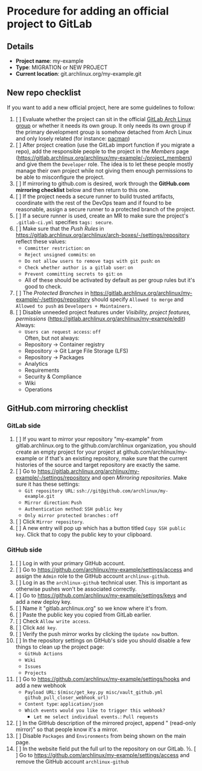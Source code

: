 <!--
This template should be used by DevOps members when adding a repository to GitLab.
It can be used for migrations as well as new projects.
-->

# Procedure for adding an official project to GitLab

## Details
- **Project name**: my-example
- **Type**: MIGRATION or NEW PROJECT <!-- delete one of these -->
- **Current location**: git.archlinux.org/my-example.git <!-- delete this line if it's a new project and not a migration -->

## New repo checklist

If you want to add a new official project, here are some guidelines to follow:

1. [ ] Evaluate whether the project can sit in the official [GitLab Arch Linux group](https://gitlab.archlinux.org/archlinux)
       or whether it needs its own group. It only needs its own group if the primary
       development group is somehow detached from Arch Linux and only losely related (for instance: [pacman](https://gitlab.archlinux.org/pacman))
1. [ ] After project creation (use the GitLab import function if you migrate a repo), add the responsible people to the project
       in the *Members* page (https://gitlab.archlinux.org/archlinux/my-example/-/project_members)
       and give them the `Developer` role. The idea is to let these people mostly manage their own project while not giving them
       enough permissions to be able to misconfigure the project.
1. [ ] If mirroring to github.com is desired, work through the **GitHub.com mirroring checklist**
       below and then return to this one.
1. [ ] If the project needs a secure runner to build trusted artifacts, coordinate with
       the rest of the DevOps team and if found to be reasonable, assign a secure runner
       to a protected branch of the project.
1. [ ] If a secure runner is used, create an MR to make sure the project's `.gitlab-ci.yml` specifies
       `tags: secure`.
1. [ ] Make sure that the *Push Rules* in https://gitlab.archlinux.org/archlinux/arch-boxes/-/settings/repository
       reflect these values:
   - `Committer restriction`: `on`
   - `Reject unsigned commits`: `on`
   - `Do not allow users to remove tags with git push`: `on`
   - `Check whether author is a gitlab user`: `on`
   - `Prevent committing secrets to git`: `on`
   - All of these should be activated by default as per group rules but it's good to check.
1. [ ] The *Protected Branches* in https://gitlab.archlinux.org/archlinux/my-example/-/settings/repository should specify
       `Allowed to merge` and `Allowed to push` as `Developers + Maintainers.`
1. [ ] Disable unneeded project features under *Visibility, project features, permissions* (https://gitlab.archlinux.org/archlinux/my-example/edit)  
   Always:
   - `Users can request access`: `off`  
   Often, but not always:
   - Repository -> Container registry
   - Repository -> Git Large File Storage (LFS)
   - Repository -> Packages
   - Analytics
   - Requirements
   - Security & Compliance
   - Wiki
   - Operations

## GitHub.com mirroring checklist

### GitLab side

1. [ ] If you want to mirror your repository "my-example" from gitlab.archlinux.org to the github.com/archlinux organization,
       you should create an empty project for your project at github.com/archlinux/my-example or
       if that's an existing repository, make sure that the current histories of the source and
       target repository are exactly the same.
1. [ ] Go to https://gitlab.archlinux.org/archlinux/my-example/-/settings/repository and open
       *Mirroring repositories*. Make sure it has these settings:
   - `Git repository URL`: `ssh://git@github.com/archlinux/my-example.git`
   - `Mirror direction`: `Push`
   - `Authentication method`: `SSH public key`
   - `Only mirror protected branches` : `off`
1. [ ] Click `Mirror repository`.
1. [ ] A new entry will pop up which has a button titled `Copy SSH public key`. Click that to copy the public key to your clipboard.

### GitHub side

1. [ ] Log in with your primary GitHub account.
1. [ ] Go to https://github.com/archlinux/my-example/settings/access and assign the `Admin` role to the GitHub account
       `archlinux-github`.
1. [ ] Log in as the `archlinux-github` technical user. This is important as otherwise pushes won't be associated correctly.
1. [ ] Go to https://github.com/archlinux/my-example/settings/keys and add a new deploy key.
1. [ ] Name it "gitlab.archlinux.org" so we know where it's from.
1. [ ] Paste the public key you copied from GitLab earlier.
1. [ ] Check `Allow write access`.
1. [ ] Click `Add key`.
1. [ ] Verify the push mirror works by clicking the `Update now` button.
1. [ ] In the repository settings on GitHub's side you should disable a few things to clean up the project page:
   - `GitHub Actions`
   - `Wiki`
   - `Issues`
   - `Projects`
1. [ ] Go to https://github.com/archlinux/my-example/settings/hooks and add a new webhook
   - `Payload URL`: `$(misc/get_key.py misc/vault_github.yml github_pull_closer_webhook_url)`
   - `Content type`: `application/json`
   - `Which events would you like to trigger this webhook?`
     - `Let me select individual events.`: `Pull requests`
1. [ ] In the GitHub description of the mirrored project, append " (read-only mirror)" so that people know it's a mirror.
1. [ ] Disable `Packages` and `Environments` from being shown on the main page.
1. [ ] In the website field put the full url to the repository on our GitLab.
½. [ ] Go to https://github.com/archlinux/my-example/settings/access and remove the GitHub account `archlinux-github`
